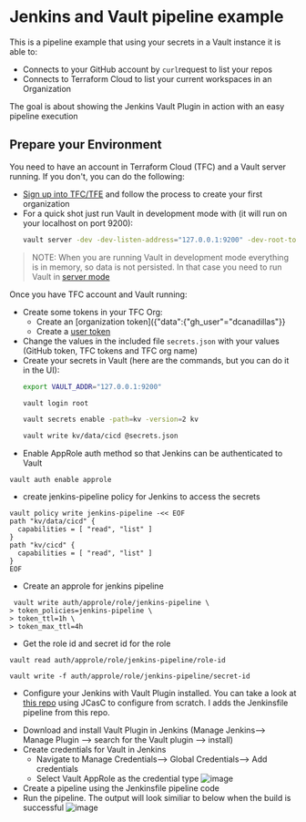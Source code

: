 # Jenkins and Vault pipeline example

This is a pipeline example that using your secrets in a Vault instance it is able to:
* Connects to your GitHub account by `curl`request to list your repos
* Connects to Terraform Cloud to list your current workspaces in an Organization

The goal is about showing the Jenkins Vault Plugin in action with an easy pipeline execution

## Prepare your Environment

You need to have an account in Terraform Cloud (TFC) and a Vault server running. If you don't, you can do the following:
* [Sign up into TFC/TFE](https://app.terraform.io/signup) and follow the process to create your first organization
* For a quick shot just run Vault in development mode with (it will run on your localhost on port 9200):
  ```bash
  vault server -dev -dev-listen-address="127.0.0.1:9200" -dev-root-token-id="root"
  ```
> NOTE: When you are running Vault in development mode everything is in memory, so data is not persisted. In that case you need to run Vault in [server mode](https://learn.hashicorp.com/tutorials/vault/getting-started-deploy)


Once you have TFC account and Vault running:

* Create some tokens in your TFC Org:
  - Create an [organization token]({"data":{"gh_user"="dcanadillas"}}
  - Create a [user token](https://www.terraform.io/docs/cloud/users-teams-organizations/api-tokens.html#user-api-tokens)
* Change the values in the included file `secrets.json` with your values (GitHub token, TFC tokens and TFC org name)
* Create your secrets in Vault (here are the commands, but you can do it in the UI):
  ```bash
  export VAULT_ADDR="127.0.0.1:9200"
  ```
  ```bash
  vault login root
  ```
  ```bash
  vault secrets enable -path=kv -version=2 kv
  ```
  ```bash
  vault write kv/data/cicd @secrets.json
  ```
* Enable AppRole auth method so that Jenkins can be authenticated to Vault
```
vault auth enable approle
````
 - create jenkins-pipeline policy for Jenkins to access the secrets 
```
vault policy write jenkins-pipeline -<< EOF
path "kv/data/cicd" {
  capabilities = [ "read", "list" ]
}
path "kv/cicd" {
  capabilities = [ "read", "list" ]
}
EOF
```
 - Create an approle for jenkins pipeline
```
 vault write auth/approle/role/jenkins-pipeline \
> token_policies=jenkins-pipeline \
> token_ttl=1h \
> token_max_ttl=4h
```
 - Get the role id and secret id for the role

```
vault read auth/approle/role/jenkins-pipeline/role-id

vault write -f auth/approle/role/jenkins-pipeline/secret-id

```

* Configure your Jenkins with Vault Plugin installed. You can take a look at [this repo]() using JCasC to configure from scratch. I adds the Jenkinsfile pipeline from this repo.
 - Download and install Vault Plugin in Jenkins (Manage Jenkins--> Manage Plugin --> search for the Vault plugin --> install)
 - Create credentials for Vault in Jenkins
    - Navigate to Manage Credentials--> Global Credentials--> Add credentials
    - Select Vault AppRole as the credential type
![image](https://user-images.githubusercontent.com/31291225/119159032-7766ab80-ba1c-11eb-9bfd-4fea3f4908c6.png)
 - Create a pipeline using the Jenkinsfile pipeline code
 - Run the pipeline. The output will look similiar to below when the build is successful
![image](https://user-images.githubusercontent.com/31291225/119159597-01167900-ba1d-11eb-9d29-aab3fdb8c778.png)



